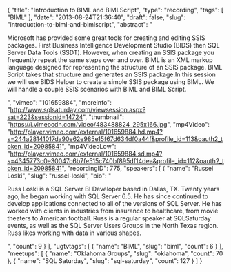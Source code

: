 {
  "title": "Introduction to BIML and BIMLScript",
  "type": "recording",
  "tags": [
    "BIML"
  ],
  "date": "2013-08-24T21:36:40",
  "draft": false,
  "slug": "introduction-to-biml-and-bimlscript",
  "abstract": "<p>Microsoft has provided some great tools for creating and editing SSIS packages. First Business Intelligence Development Studio (BIDS) then SQL Server Data Tools (SSDT). However, when creating an SSIS package you frequently repeat the same steps over and over. BIML is an XML markup language designed for representing the structure of an SSIS package. BIML Script takes that structure and generates an SSIS package.In this session we will use BIDS Helper to create a simple SSIS package using BIML. We will handle a couple SSIS scenarios with BIML and BIML Script. </p>",
  "vimeo": "101659884",
  "moreinfo": "http://www.sqlsaturday.com/viewsession.aspx?sat=223&sessionid=14724",
  "thumbnail": "https://i.vimeocdn.com/video/483488824_295x166.jpg",
  "mp4Video": "http://player.vimeo.com/external/101659884.hd.mp4?s=244a28141017da90e62e985e15f67d634df0a44f&profile_id=113&oauth2_token_id=20985841",
  "mp4VideoLow": "http://player.vimeo.com/external/101659884.sd.mp4?s=4345773c0e30047c6b7fe515c740bf895df14dea&profile_id=112&oauth2_token_id=20985841",
  "recordingID": 775,
  "speakers": [
    {
      "name": "Russel Loski",
      "slug": "russel-loski",
      "bio": "<p>Russ Loski is a SQL Server BI Developer based in Dallas, TX. Twenty years ago, he began working with SQL Server 6.5. He has since continued to develop applications connected to all of the versions of SQL Server. He has worked with clients in industries from insurance to healthcare, from movie theaters to American football.  Russ is a regular speaker at SQLSaturday events, as well as the SQL Server Users Groups in the North Texas region. Russ likes working with data in various shapes.</p>",
      "count": 9
    }
  ],
  "ugtvtags": [
    {
      "name": "BIML",
      "slug": "biml",
      "count": 6
    }
  ],
  "meetups": [
    {
      "name": "Oklahoma Groups",
      "slug": "oklahoma",
      "count": 70
    },
    {
      "name": "SQL Saturday",
      "slug": "sql-saturday",
      "count": 127
    }
  ]
}